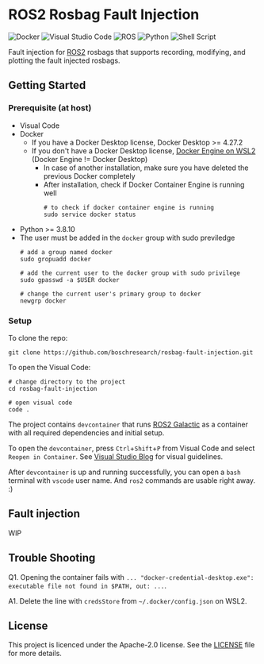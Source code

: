 # ROS2 Rosbag Fault Injection

![Docker](https://img.shields.io/badge/docker-%230db7ed.svg?style=for-the-badge&logo=docker&logoColor=white)
![Visual Studio Code](https://img.shields.io/badge/Visual%20Studio%20Code-0078d7.svg?style=for-the-badge&logo=visual-studio-code&logoColor=white)
![ROS](https://img.shields.io/badge/ros-%230A0FF9.svg?style=for-the-badge&logo=ros&logoColor=white)
![Python](https://img.shields.io/badge/python-3670A0?style=for-the-badge&logo=python&logoColor=ffdd54)
![Shell Script](https://img.shields.io/badge/shell_script-%23121011.svg?style=for-the-badge&logo=gnu-bash&logoColor=white)

Fault injection for [ROS2](https://github.com/ros2) rosbags that supports recording, modifying, and plotting the fault injected rosbags.

## Getting Started

### Prerequisite (at host)

* Visual Code
* Docker
    * If you have a Docker Desktop license, Docker Desktop >= 4.27.2
    * If you don't have a Docker Desktop license, [Docker Engine on WSL2](https://www.youtube.com/redirect?event=video_description&redir_token=QUFFLUhqbU8zY0gzaUpIak1nWWM5NExPNlhDYjdYRGh1QXxBQ3Jtc0trMjgzWVZzeGxXSnMtSEpUNlBxeXAwdWg3a29iaVlJcVVIZEdMbzVaeVhOQ3NNSllSa3JnVXlDVVZMLUY2ZzJxSGZQdWNmSDhjRVJWVTYwbFFmRzhzSnJoQ05MNktGRUlCRjdqTDI3OXJ2T2NLVVBhcw&q=https%3A%2F%2Fdocs.docker.com%2Fengine%2Finstall%2Fubuntu%2F%23install-using-the-convenience-script&v=SDk3pqFXgs8) (Docker Engine != Docker Desktop)
        * In case of another installation, make sure you have deleted the previous Docker completely
        * After installation, check if Docker Container Engine is running well
            ```
            # to check if docker container engine is running
            sudo service docker status
            ```
* Python >= 3.8.10
* The user must be added in the `docker` group with sudo previledge
    ```
    # add a group named docker
    sudo gropuadd docker

    # add the current user to the docker group with sudo privilege
    sudo gpasswd -a $USER docker

    # change the current user's primary group to docker
    newgrp docker
    ``` 

### Setup

To clone the repo:
```
git clone https://github.com/boschresearch/rosbag-fault-injection.git
```

To open the Visual Code:
```
# change directory to the project
cd rosbag-fault-injection

# open visual code
code .
```

The project contains `devcontainer` that runs [ROS2 Galactic](https://docs.ros.org/en/galactic/index.html) as a container with all required dependencies and initial setup. 

To open the `devcontainer`, press `Ctrl`+`Shift`+`P` from Visual Code and select `Reopen in Container`. See [Visual Studio Blog](https://code.visualstudio.com/blogs/2020/07/01/containers-wsl#_getting-started) for visual guidelines.

After `devcontainer` is up and running successfully, you can open a `bash` terminal with `vscode` user name. And `ros2` commands are usable right away. :)

## Fault injection

WIP

## Trouble Shooting
Q1. Opening the container fails with `... "docker-credential-desktop.exe": executable file not found in $PATH, out: ...`.

A1. Delete the line with `credsStore` from `~/.docker/config.json` on WSL2.

## License

This project is licenced under the Apache-2.0 license. See the [LICENSE](LICENSE) file for more details.
